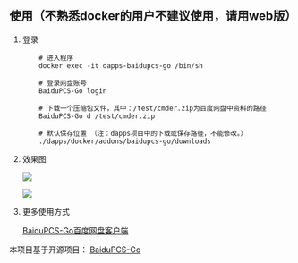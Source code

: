 ## 使用（不熟悉docker的用户不建议使用，请用web版）

1. 登录
    ```
        # 进入程序
        docker exec -it dapps-baidupcs-go /bin/sh

        # 登录网盘账号
        BaiduPCS-Go login

        # 下载一个压缩包文件，其中：/test/cmder.zip为百度网盘中资料的路径
        BaiduPCS-Go d /test/cmder.zip

        # 默认保存位置 （注：dapps项目中的下载或保存路径，不能修改。）
        ./dapps/docker/addons/baidupcs-go/downloads
    ```

2. 效果图

    ![](https://i.loli.net/2019/10/30/MmcLHY8uw6CzgvJ.png)

    ![](https://i.loli.net/2019/10/30/eR78mUdIhTM1VWX.png)

3. 更多使用方式
   
   [BaiduPCS-Go百度网盘客户端](https://github.com/iikira/BaiduPCS-Go)


本项目基于开源项目： [BaiduPCS-Go](https://github.com/iikira/BaiduPCS-Go)